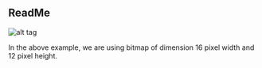## ReadMe
![alt tag](http://www.glprogramming.com/red/images/Image100.gif)

In the above example, we are using bitmap of dimension 16 pixel width and 12 pixel height.

